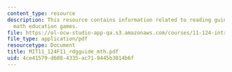 ```yaml
---
content_type: resource
description: This resource contains information related to reading guidelines for
  math education games.
file: https://ol-ocw-studio-app-qa.s3.amazonaws.com/courses/11-124-introduction-to-education-looking-forward-and-looking-back-on-education-fall-2011/4ce41579d6084335ac718445b3814b6f_MIT11_124F11_rdgguide_mth.pdf
file_type: application/pdf
resourcetype: Document
title: MIT11_124F11_rdgguide_mth.pdf
uid: 4ce41579-d608-4335-ac71-8445b3814b6f
---
```

